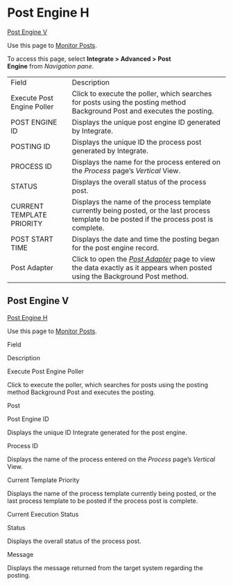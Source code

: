# Post Engine H

[Post Engine V](#Post_Engine_V)

<div class="use">

Use this page to [Monitor Posts](../Use_Cases/Monitor_Posts.htm).

</div>

To access this page, select <span style="font-weight: bold;">Integrate
\> </span>**Advanced \> Post Engine** from *Navigation
pane*.

|                            |                                                                                                                                                |
| -------------------------- | ---------------------------------------------------------------------------------------------------------------------------------------------- |
| Field                      | Description                                                                                                                                    |
| Execute Post Engine Poller | Click to execute the poller, which searches for posts using the posting method Background Post and executes the posting.                       |
| POST ENGINE ID             | Displays the unique post engine ID generated by Integrate.                                                                                     |
| POSTING ID                 | Displays the unique ID the process post generated by Integrate.                                                                                |
| PROCESS ID                 | Displays the name for the process entered on the *Process* page’s *Vertical* View.                                                             |
| STATUS                     | Displays the overall status of the process post.                                                                                               |
| CURRENT TEMPLATE PRIORITY  | Displays the name of the process template currently being posted, or the last process template to be posted if the process post is complete.   |
| POST START TIME            | Displays the date and time the posting began for the post engine record.                                                                       |
| Post Adapter               | Click to open the *[Post Adapter](Post_Adapter.htm)* page to view the data exactly as it appears when posted using the Background Post method. |

## <span id="Post_Engine_V"></span>Post Engine V

[Post Engine H](Post_Engine_H.htm)

<div class="use">

Use this page to [Monitor Posts](../Use_Cases/Monitor_Posts.htm).

</div>

Field

Description

Execute Post Engine Poller

Click to execute the poller, which searches for posts using the posting
method Background Post and executes the posting.

Post

Post Engine ID

Displays the unique ID Integrate generated for the post engine.

Process ID

Displays the name of the process entered on the *Process* page’s
*Vertical* View.

Current Template Priority

Displays the name of the process template currently being posted, or the
last process template to be posted if the process post is complete.

Current Execution Status

Status

Displays the overall status of the process post.

Message

Displays the message returned from the target system regarding the
posting.
